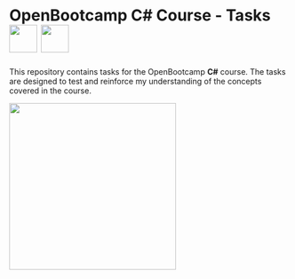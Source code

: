 
# OpenBootcamp C# Course - **Tasks** <img src="https://user-images.githubusercontent.com/122514022/212238004-c91910de-79c6-4645-9343-df6a0eeefead.png" width="50" height="50"> <img src="https://yt3.ggpht.com/uoUSmEFor4Xl4l4gnnQo-C-Q3wisHRGAVfsG1CV0X73pDoiAzBTfroVqQByFkNpjBBE-3w0H=s900-c-k-c0x00ffffff-no-rj" width="50" height="50">

This repository contains tasks for the OpenBootcamp **C#** course. The tasks are designed to test and reinforce my understanding of the concepts covered in the course. 

<img src="https://www.pngitem.com/pimgs/m/497-4979354_computer-guy-meme-hd-png-download.png" width = 300px>


